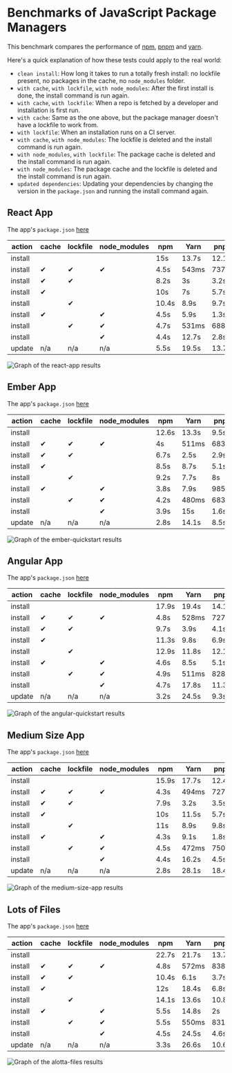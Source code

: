 # Benchmarks of JavaScript Package Managers

This benchmark compares the performance of [npm](https://github.com/npm/cli), [pnpm](https://github.com/pnpm/pnpm) and [yarn](https://github.com/yarnpkg/yarn).

Here's a quick explanation of how these tests could apply to the real world:

- `clean install`: How long it takes to run a totally fresh install: no lockfile present, no packages in the cache, no `node_modules` folder.
- `with cache`, `with lockfile`, `with node_modules`: After the first install is done, the install command is run again.
- `with cache`, `with lockfile`: When a repo is fetched by a developer and installation is first run.
- `with cache`: Same as the one above, but the package manager doesn't have a lockfile to work from.
- `with lockfile`: When an installation runs on a CI server.
- `with cache`, `with node_modules`: The lockfile is deleted and the install command is run again.
- `with node_modules`, `with lockfile`: The package cache is deleted and the install command is run again.
- `with node_modules`: The package cache and the lockfile is deleted and the install command is run again.
- `updated dependencies`: Updating your dependencies by changing the version in the `package.json` and running the install command again.

## React App

The app's `package.json` [here](./fixtures/react-app/package.json)

| action  | cache | lockfile | node_modules| npm | Yarn | pnpm |
| ---     | ---   | ---      | ---         | --- | --- | --- |
| install |       |          |             | 15s | 13.7s | 12.1s |
| install | ✔     | ✔        | ✔           | 4.5s | 543ms | 737ms |
| install | ✔     | ✔        |             | 8.2s | 3s | 3.2s |
| install | ✔     |          |             | 10s | 7s | 5.7s |
| install |       | ✔        |             | 10.4s | 8.9s | 9.7s |
| install | ✔     |          | ✔           | 4.5s | 5.9s | 1.3s |
| install |       | ✔        | ✔           | 4.7s | 531ms | 688ms |
| install |       |          | ✔           | 4.4s | 12.7s | 2.8s |
| update  | n/a   | n/a      | n/a         | 5.5s | 19.5s | 13.7s |

![Graph of the react-app results](./results/imgs/react-app.svg)

## Ember App

The app's `package.json` [here](./fixtures/ember-quickstart/package.json)

| action  | cache | lockfile | node_modules| npm | Yarn | pnpm |
| ---     | ---   | ---      | ---         | --- | --- | --- |
| install |       |          |             | 12.6s | 13.3s | 9.5s |
| install | ✔     | ✔        | ✔           | 4s | 511ms | 683ms |
| install | ✔     | ✔        |             | 6.7s | 2.5s | 2.9s |
| install | ✔     |          |             | 8.5s | 8.7s | 5.1s |
| install |       | ✔        |             | 9.2s | 7.7s | 8s |
| install | ✔     |          | ✔           | 3.8s | 7.9s | 985ms |
| install |       | ✔        | ✔           | 4.2s | 480ms | 683ms |
| install |       |          | ✔           | 3.9s | 15s | 1.6s |
| update  | n/a   | n/a      | n/a         | 2.8s | 14.1s | 8.5s |

![Graph of the ember-quickstart results](./results/imgs/ember-quickstart.svg)

## Angular App

The app's `package.json` [here](./fixtures/angular-quickstart/package.json)

| action  | cache | lockfile | node_modules| npm | Yarn | pnpm |
| ---     | ---   | ---      | ---         | --- | --- | --- |
| install |       |          |             | 17.9s | 19.4s | 14.1s |
| install | ✔     | ✔        | ✔           | 4.8s | 528ms | 727ms |
| install | ✔     | ✔        |             | 9.7s | 3.9s | 4.1s |
| install | ✔     |          |             | 11.3s | 9.8s | 6.9s |
| install |       | ✔        |             | 12.9s | 11.8s | 12.1s |
| install | ✔     |          | ✔           | 4.6s | 8.5s | 5.1s |
| install |       | ✔        | ✔           | 4.9s | 511ms | 828ms |
| install |       |          | ✔           | 4.7s | 17.8s | 11.3s |
| update  | n/a   | n/a      | n/a         | 3.2s | 24.5s | 9.3s |

![Graph of the angular-quickstart results](./results/imgs/angular-quickstart.svg)

## Medium Size App

The app's `package.json` [here](./fixtures/medium-size-app/package.json)

| action  | cache | lockfile | node_modules| npm | Yarn | pnpm |
| ---     | ---   | ---      | ---         | --- | --- | --- |
| install |       |          |             | 15.9s | 17.7s | 12.4s |
| install | ✔     | ✔        | ✔           | 4.3s | 494ms | 727ms |
| install | ✔     | ✔        |             | 7.9s | 3.2s | 3.5s |
| install | ✔     |          |             | 10s | 11.5s | 5.7s |
| install |       | ✔        |             | 11s | 8.9s | 9.8s |
| install | ✔     |          | ✔           | 4.3s | 9.1s | 1.8s |
| install |       | ✔        | ✔           | 4.5s | 472ms | 750ms |
| install |       |          | ✔           | 4.4s | 16.2s | 4.5s |
| update  | n/a   | n/a      | n/a         | 2.8s | 28.1s | 18.4s |

![Graph of the medium-size-app results](./results/imgs/medium-size-app.svg)

## Lots of Files

The app's `package.json` [here](./fixtures/alotta-files/package.json)

| action  | cache | lockfile | node_modules| npm | Yarn | pnpm |
| ---     | ---   | ---      | ---         | --- | --- | --- |
| install |       |          |             | 22.7s | 21.7s | 13.7s |
| install | ✔     | ✔        | ✔           | 4.8s | 572ms | 838ms |
| install | ✔     | ✔        |             | 10.4s | 6.1s | 3.7s |
| install | ✔     |          |             | 12s | 18.4s | 6.8s |
| install |       | ✔        |             | 14.1s | 13.6s | 10.8s |
| install | ✔     |          | ✔           | 5.5s | 14.8s | 2s |
| install |       | ✔        | ✔           | 5.5s | 550ms | 831ms |
| install |       |          | ✔           | 4.5s | 24.5s | 4.6s |
| update  | n/a   | n/a      | n/a         | 3.3s | 26.6s | 10.6s |

![Graph of the alotta-files results](./results/imgs/alotta-files.svg)